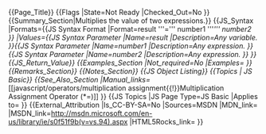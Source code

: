{{Page_Title}}
{{Flags
|State=Not Ready
|Checked_Out=No
}}
{{Summary_Section|Multiplies the value of two expressions.}}
{{JS_Syntax
|Formats={{JS Syntax Format
|Format=result '''=''' number1 '''*''' number2
}}
|Values={{JS Syntax Parameter
|Name=result
|Description=Any variable.
}}{{JS Syntax Parameter
|Name=number1
|Description=Any expression.
}}{{JS Syntax Parameter
|Name=number2
|Description=Any expression.
}}
}}
{{JS_Return_Value}}
{{Examples_Section
|Not_required=No
|Examples=
}}
{{Remarks_Section}}
{{Notes_Section}}
{{JS Object Listing}}
{{Topics | JS Basic}}
{{See_Also_Section
|Manual_links=* [[javascript/operators/multiplication assignment{{!}}Multiplication Assignment Operator (\*=)]]
}}
{{JS Topics
|JS Page Type=JS Basic
|Applies to=
}}
{{External_Attribution
|Is_CC-BY-SA=No
|Sources=MSDN
|MDN_link=
|MSDN_link=http://msdn.microsoft.com/en-us/library/ie/s0f51f9b(v=vs.94).aspx
|HTML5Rocks_link=
}}